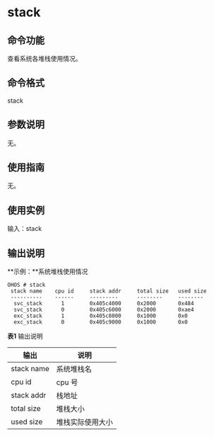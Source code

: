 # stack


## 命令功能

查看系统各堆栈使用情况。


## 命令格式

stack


## 参数说明

无。


## 使用指南

无。


## 使用实例

输入：stack


## 输出说明

  **示例：**系统堆栈使用情况
  
```
OHOS # stack
 stack name    cpu id     stack addr     total size   used size
 ----------    ------     ---------      --------     --------
  svc_stack      1        0x405c4000     0x2000       0x484
  svc_stack      0        0x405c6000     0x2000       0xae4
  exc_stack      1        0x405c8000     0x1000       0x0
  exc_stack      0        0x405c9000     0x1000       0x0
```

  **表1** 输出说明

| 输出 | 说明 | 
| -------- | -------- |
| stack&nbsp;name | 系统堆栈名 | 
| cpu&nbsp;id | cpu&nbsp;号 | 
| stack&nbsp;addr | 栈地址 | 
| total&nbsp;size | 堆栈大小 | 
| used&nbsp;size | 堆栈实际使用大小 | 
